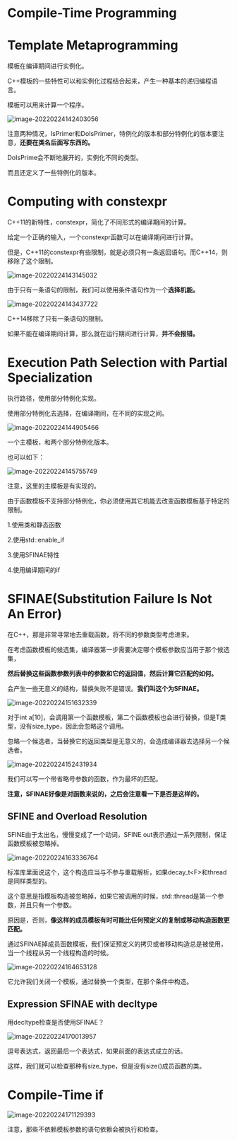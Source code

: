 # Compile-Time Programming



# Template Metaprogramming



模板在编译期间进行实例化。



C++模板的一些特性可以和实例化过程结合起来，产生一种基本的递归编程语言。



模板可以用来计算一个程序。

![image-20220224142403056](../Images/8.1.png)

注意两种情况，IsPrimer和DoIsPrimer，特例化的版本和部分特例化的版本要注意，**还要在类名后面写东西的。**

DoIsPrime会不断地展开的，实例化不同的类型。

而且还定义了一些特例化的版本。



# Computing with constexpr



C++11的新特性，constexpr，简化了不同形式的编译期间的计算。

给定一个正确的输入，一个constexpr函数可以在编译期间进行计算。

但是，C++11的constexpr有些限制，就是必须只有一条返回语句。而C++14，则移除了这个限制。



![image-20220224143145032](../Images/8.2.png)

由于只有一条语句的限制，我们可以使用条件语句作为一个**选择机能。**



![image-20220224143437722](../Images/8.2.1.png)

C++14移除了只有一条语句的限制。



如果不能在编译期间计算，那么就在运行期间进行计算，**并不会报错。**



# Execution Path Selection with Partial Specialization



执行路径，使用部分特例化实现。



使用部分特例化去选择，在编译期间，在不同的实现之间。

![image-20220224144905466](../Images/8.3.png)

一个主模板，和两个部分特例化版本。



也可以如下：

![image-20220224145755749](../Images/8.3.1.png)

注意，这里的主模板是有实现的。



由于函数模板不支持部分特例化，你必须使用其它机能去改变函数模板基于特定的限制。

1.使用类和静态函数

2.使用std::enable_if

3.使用SFINAE特性

4.使用编译期间的if



# SFINAE(Substitution Failure Is Not An Error)



在C++，那是非常寻常地去重载函数，将不同的参数类型考虑进来。



在考虑函数模板的候选集，编译器第一步需要决定哪个模板参数应当用于那个候选集，

**然后替换这些函数参数列表中的参数和它的返回值，然后计算它匹配的如何。**



会产生一些无意义的结构，替换失败不是错误。**我们叫这个为SFINAE。**



![image-20220224151632339](../Images/8.4.png)

对于int a[10]，会调用第一个函数模板，第二个函数模板也会进行替换，但是T类型，没有size_type，因此会忽略这个调用。



忽略一个候选者，当替换它的返回类型是无意义的，会造成编译器去选择另一个候选者。

![image-20220224152431934](../Images/8.4.1.png)

我们可以写一个带省略号参数的函数，作为最坏的匹配。



**注意，SFINAE好像是对函数来说的，之后会注意看一下是否是这样的。**



## SFINE and Overload Resolution



SFINE由于太出名，慢慢变成了一个动词，SFINE out表示通过一系列限制，保证函数模板被忽略掉。



![image-20220224163336764](../Images/8.4.2.png)

标准库里面说这个，这个构造应当与不参与重载解析，如果decay_t&lt;F&gt;和thread是同样类型的。



这个意思是指模板构造被忽略掉，如果它被调用的时候，std::thread是第一个参数，并且只有一个参数。

原因是，否则，**像这样的成员模板有时可能比任何预定义的复制或移动构造函数更匹配。**



通过SFINAE掉成员函数模板，我们保证预定义的拷贝或者移动构造总是被使用，当一个线程从另一个线程构造的时候。



![image-20220224164653128](../Images/8.4.3.png)

它允许我们关闭一个模板，通过替换一个类型，在那个条件中构造。



## Expression SFINAE with decltype



用decltype检查是否使用SFINAE？



![image-20220224170013957](../Images/8.4.4.png)

逗号表达式，返回最后一个表达式，如果前面的表达式成立的话。



这样，我们就可以检查那种有size_type，但是没有size()成员函数的类。



# Compile-Time if

![image-20220224171129393](../Images/8.5.png)

注意，那些不依赖模板参数的语句依赖会被执行和检查。





































